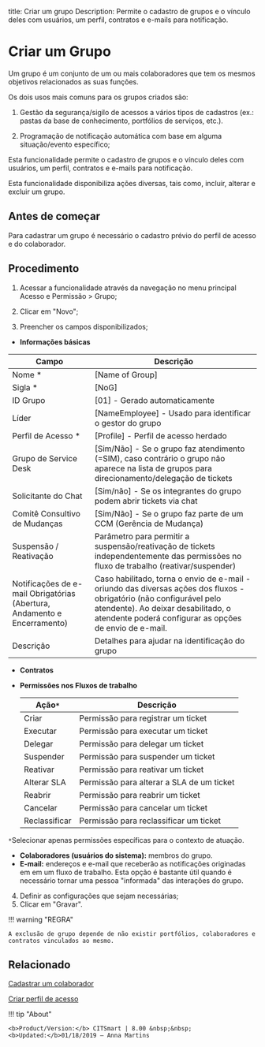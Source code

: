 title: Criar um grupo
Description: Permite o cadastro de grupos e o vínculo deles com usuários, um perfil, contratos e e-mails para notificação.


# Criar um Grupo

Um grupo é um conjunto de um ou mais colaboradores que tem os mesmos objetivos relacionados as suas funções.

Os dois usos mais comuns para os grupos criados são:


1.  Gestão da segurança/sigilo de acessos a vários tipos de cadastros (ex.: pastas da base de conhecimento, portfólios de serviços, etc.).

2.  Programação de notificação automática com base em alguma situação/evento específico;



Esta funcionalidade permite o cadastro de grupos e o vínculo deles com usuários, um perfil, contratos e e-mails para notificação.

Esta funcionalidade disponibiliza ações diversas, tais como, incluir, alterar e excluir um grupo.

## Antes de começar

Para cadastrar um grupo é necessário o cadastro prévio do perfil de acesso e do colaborador.

## Procedimento

1.  Acessar a funcionalidade através da navegação no menu principal Acesso e Permissão > Grupo;

2.  Clicar em "Novo";

3.  Preencher os campos disponibilizados;

- **Informações básicas**

|Campo|Descrição|
|-|-|
|Nome *	|[Name of Group]|
|Sigla *	|[NoG]|
|ID Grupo|[01] - Gerado automaticamente|
|Líder|[NameEmployee] - Usado para identificar o gestor do grupo|
|Perfil de Acesso *	|[Profile] - Perfil de acesso herdado|
|Grupo de Service Desk|[Sim/Não] - Se o grupo faz atendimento (=SIM), caso contrário o grupo não aparece na lista de grupos para direcionamento/delegação de tickets|
|Solicitante do Chat|[Sim/não] - Se os integrantes do grupo podem abrir tickets via chat|
|Comitê Consultivo de Mudanças|[Sim/Não] - Se o grupo faz parte de um CCM (Gerência de Mudança)|
|Suspensão / Reativação|Parâmetro para permitir a suspensão/reativação de tickets independentemente das permissões no fluxo de trabalho (reativar/suspender)|
|Notificações de e-mail Obrigatórias (Abertura, Andamento e Encerramento)|Caso habilitado, torna o envio de e-mail - oriundo das diversas ações dos fluxos - obrigatório (não configurável pelo atendente). Ao deixar desabilitado, o atendente poderá configurar as opções de envio de e-mail.|
|Descrição|Detalhes para ajudar na identificação do grupo|

- **Contratos**

- **Permissões nos Fluxos de trabalho**

    |Ação```*```| Descrição|
	|-|-|
	|Criar|Permissão para registrar um ticket|
	|Executar|Permissão para executar um ticket|
	|Delegar|Permissão para delegar um ticket|
	|Suspender|Permissão para suspender um ticket|
	|Reativar|Permissão para reativar um ticket|
	|Alterar SLA|Permissão para alterar a SLA de um ticket|
	|Reabrir|Permissão para reabrir um ticket|
	|Cancelar|Permissão para cancelar um ticket|
	|Reclassificar|Permissão para reclassificar um ticket|

```*```Selecionar apenas permissões específicas para o contexto de atuação.

- **Colaboradores (usuários do sistema):** membros do grupo.
- **E-mail:** endereços e e-mail que receberão as notificações originadas em em um fluxo de trabalho. Esta opção é bastante útil quando é necessário tornar uma pessoa "informada" das interações do grupo.

4.  Definir as configurações que sejam necessárias;
5.  Clicar em "Gravar".


!!! warning "REGRA"

    A exclusão de grupo depende de não existir portfólios, colaboradores e
    contratos vinculados ao mesmo.


Relacionado
-----------

[Cadastrar um colaborador](/pt-br/citsmart-platform-8/initial-settings/access-settings/user/register-employee.html)

[Criar perfil de acesso](/pt-br/citsmart-platform-8/initial-settings/access-settings/profile/create-profile-access.html)


!!! tip "About"

    <b>Product/Version:</b> CITSmart | 8.00 &nbsp;&nbsp;
    <b>Updated:</b>01/18/2019 – Anna Martins
